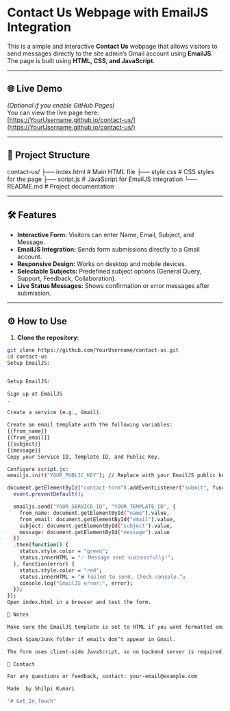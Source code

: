 # Contact Us Webpage with EmailJS Integration

This is a simple and interactive **Contact Us** webpage that allows visitors to send messages directly to the site admin’s Gmail account using **EmailJS**. The page is built using **HTML, CSS, and JavaScript**.

---

## 🌐 Live Demo
*(Optional if you enable GitHub Pages)*  
You can view the live page here:  
[https://YourUsername.github.io/contact-us/](https://YourUsername.github.io/contact-us/)

---

## 📂 Project Structure

contact-us/
├── index.html # Main HTML file
├── style.css # CSS styles for the page
├── script.js # JavaScript for EmailJS integration
└── README.md # Project documentation

---

## 🛠 Features

- **Interactive Form:** Visitors can enter Name, Email, Subject, and Message.  
- **EmailJS Integration:** Sends form submissions directly to a Gmail account.  
- **Responsive Design:** Works on desktop and mobile devices.  
- **Selectable Subjects:** Predefined subject options (General Query, Support, Feedback, Collaboration).  
- **Live Status Messages:** Shows confirmation or error messages after submission.

---

## ⚙️ How to Use

1. **Clone the repository:**

```bash
git clone https://github.com/YourUsername/contact-us.git
cd contact-us
Setup EmailJS:


Setup EmailJS:

Sign up at EmailJS
.

Create a service (e.g., Gmail).

Create an email template with the following variables:
{{from_name}}
{{from_email}}
{{subject}}
{{message}}
Copy your Service ID, Template ID, and Public Key.

Configure script.js:
emailjs.init("YOUR_PUBLIC_KEY"); // Replace with your EmailJS public key

document.getElementById("contact-form").addEventListener("submit", function(event) {
  event.preventDefault();

  emailjs.send("YOUR_SERVICE_ID", "YOUR_TEMPLATE_ID", {
    from_name: document.getElementById("name").value,
    from_email: document.getElementById("email").value,
    subject: document.getElementById("subject").value,
    message: document.getElementById("message").value
  })
  .then(function() {
    status.style.color = "green";
    status.innerHTML = "✅ Message sent successfully!";
  }, function(error) {
    status.style.color = "red";
    status.innerHTML = "❌ Failed to send. Check console.";
    console.log("EmailJS error:", error);
  });
});
Open index.html in a browser and test the form.

📌 Notes

Make sure the EmailJS template is set to HTML if you want formatted emails.

Check Spam/Junk folder if emails don’t appear in Gmail.

The form uses client-side JavaScript, so no backend server is required.

📧 Contact

For any questions or feedback, contact: your-email@example.com

Made  by Shilpi Kumari

"# Get_In_Touch" 
